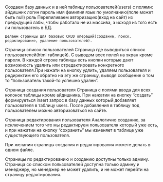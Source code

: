 Создаем базу данных и в ней таблицу  пользователей(users) с полями:
айдишник
логин
пароль
имя
фамилия
язык по умолчанию(поле может быть null)
роль
Перепиливаем авторизацию(вход на сайт) из предыдущей лабы, чтобы работало не из массива, а исходя из того есть ли пользователь в БД.

	Делаем страницы для базовых CRUD операций(создание, поиск, редактирование, удаление пользователей).
Страница список пользователей
	Страница где выводиться список пользователей(html таблицей). С выводом всех полей на экран кроме пароля. В каждой строке таблицы есть кнопки которые дают возможность удалить или отредактировать конкретного пользователя.При нажати на кнопку удлить, удаляем пользователя  и редиректим его обратно на эту же страницу, выводя сообщение о том то “пользователь такой-то успешно удален”.

Страница создания пользователя
Страница с полями ввода для всех колонок  таблицы кроме айдишника. При нажатии на кнопку “создать” формируеться insert запрос в базу данных который добавляет пользователя в таблицу users. После добавления в таблицу под пользователем можно авторизоваться на сайте.

Страница редактирования пользователя
Аналогично созданию, за исключением того что мы редактируем пользователя который уже есть, и при нажатии на кнопку “сохранить” мы изменяет в таблице уже существующего пользователя.

При желании страницы создания и редактирования можете делать в одном файле.

Страницы по редактированию и созданию доступны только админу. Страница со списком пользователей доступна только админу и менеджеру, но менеджер не может удалить, и не может перейти на страницу редактирования.

